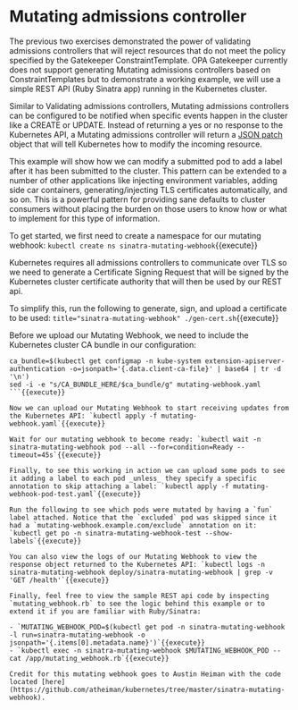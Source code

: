 # Mutating admissions controller

The previous two exercises demonstrated the power of validating admissions controllers that will reject resources that do not meet the policy specified by the Gatekeeper ConstraintTemplate. OPA Gatekeeper currently does not support generating Mutating admissions controllers based on ConstraintTemplates but to demonstrate a working example, we will use a simple REST API (Ruby Sinatra app) running in the Kubernetes cluster.

Similar to Validating admissions controllers, Mutating admissions controllers can be configured to be notified when specific events happen in the cluster like a CREATE or UPDATE. Instead of returning a yes or no response to the Kubernetes API, a Mutating admissions controller will return a [JSON patch](http://jsonpatch.com/) object that will tell Kubernetes how to modify the incoming resource.

This example will show how we can modify a submitted pod to add a label after it has been submitted to the cluster. This pattern can be extended to a number of other applications like injecting environment variables, adding side car containers, generating/injecting TLS certificates automatically, and so on. This is a powerful pattern for providing sane defaults to cluster consumers without placing the burden on those users to know how or what to implement for this type of information.

To get started, we first need to create a namespace for our mutating webhook: `kubectl create ns sinatra-mutating-webhook`{{execute}}

Kubernetes requires all admissions controllers to communicate over TLS so we need to generate a Certificate Signing Request that will be signed by the Kubernetes cluster certificate authority that will then be used by our REST api.

To simplify this, run the following to generate, sign, and upload a certificate to be used: `title="sinatra-mutating-webhook" ./gen-cert.sh`{{execute}}

Before we upload our Mutating Webhook, we need to include the Kubernetes cluster CA bundle in our configuration:

```
ca_bundle=$(kubectl get configmap -n kube-system extension-apiserver-authentication -o=jsonpath='{.data.client-ca-file}' | base64 | tr -d '\n')
sed -i -e "s/CA_BUNDLE_HERE/$ca_bundle/g" mutating-webhook.yaml
```{{execute}}

Now we can upload our Mutating Webhook to start receiving updates from the Kubernetes API: `kubectl apply -f mutating-webhook.yaml`{{execute}}

Wait for our mutating webhook to become ready: `kubectl wait -n sinatra-mutating-webhook pod --all --for=condition=Ready --timeout=45s`{{execute}}

Finally, to see this working in action we can upload some pods to see it adding a label to each pod _unless_ they specify a specific annotation to skip attaching a label: `kubectl apply -f mutating-webhook-pod-test.yaml`{{execute}}

Run the following to see which pods were mutated by having a `fun` label attached. Notice that the `excluded` pod was skipped since it had a `mutating-webhook.example.com/exclude` annotation on it: `kubectl get po -n sinatra-mutating-webhook-test --show-labels`{{execute}}

You can also view the logs of our Mutating Webhook to view the response object returned to the Kubernetes API: `kubectl logs -n sinatra-mutating-webhook deploy/sinatra-mutating-webhook | grep -v 'GET /health'`{{execute}}

Finally, feel free to view the sample REST api code by inspecting `mutating_webhook.rb` to see the logic behind this example or to extend it if you are familiar with Ruby/Sinatra:

- `MUTATING_WEBHOOK_POD=$(kubectl get pod -n sinatra-mutating-webhook -l run=sinatra-mutating-webhook -o jsonpath='{.items[0].metadata.name}')`{{execute}}
- `kubectl exec -n sinatra-mutating-webhook $MUTATING_WEBHOOK_POD -- cat /app/mutating_webhook.rb`{{execute}}

Credit for this mutating webhook goes to Austin Heiman with the code located [here](https://github.com/atheiman/kubernetes/tree/master/sinatra-mutating-webhook).
